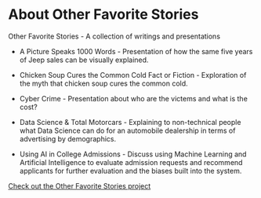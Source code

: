 # About Other Favorite Stories
Other Favorite Stories - A collection of writings and presentations

*	A Picture Speaks 1000 Words - Presentation of how the same five years of Jeep sales can be visually explained.

*	Chicken Soup Cures the Common Cold Fact or Fiction - Exploration of the myth that chicken soup cures the common cold.

*	Cyber Crime - Presentation about who are the victems and what is the cost?

*	Data Science & Total Motorcars - Explaining to non-technical people what Data Science can do for an automobile dealership in terms of advertising by demographics.

*	Using AI in College Admissions - Discuss using Machine Learning and Artificial Intelligence to evaluate admission requests and recommend applicants for further evaluation and the biases built into the system.

[Check out the Other Favorite Stories project](https://github.com/michelle-bh/michelle-bh.github.io/tree/main/Other-Favorite-Stories)
